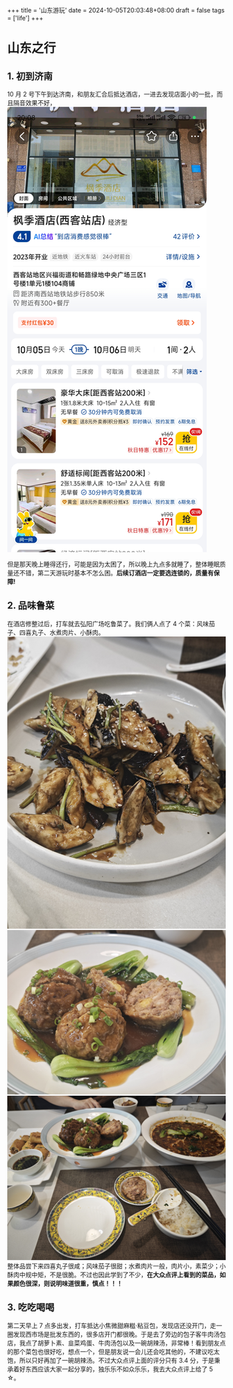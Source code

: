 +++
title = '山东游玩'
date = 2024-10-05T20:03:48+08:00
draft = false
tags = ['life']
+++

# 山东之行

## 1. 初到济南

10 月 2 号下午到达济南，和朋友汇合后抵达酒店，一进去发现店面小的一批，而且隔音效果不好，
![hotel](hotel.jpg '枫季酒店')

但是那天晚上睡得还行，可能是因为太困了，所以晚上九点多就睡了，整体睡眠质量还不错，第二天游玩时基本不怎么困。**后续订酒店一定要选连锁的，质量有保障!**

## 2. 品味鲁菜

在酒店修整过后，打车就去弘阳广场吃鲁菜了。我们俩人点了 4 个菜：风味茄子、四喜丸子、水煮肉片、小酥肉。
![风味茄子](风味茄子.jpg '风味茄子')
![四喜丸子](四喜丸子.jpg '四喜丸子')
![dinner](dinner.jpg '晚餐')
整体品尝下来四喜丸子很咸；风味茄子很甜；水煮肉片一般，肉片小，素菜少；小酥肉中规中矩，不是很脆。不过也因此学到了不少，**在大众点评上看到的菜品，如果颜色很深，则说明味道很重，慎点！！！**

## 3. 吃吃喝喝

第二天早上 7 点多出发，打车抵达小焦微甜麻糍·粘豆包，发现店还没开门，走一圈发现西市场是批发东西的，很多店开门都很晚。于是去了旁边的包子客牛肉汤包店，我点了胡萝卜素、韭菜鸡蛋、牛肉汤包以及一碗胡辣汤，非常棒！看到朋友点的那个菜包也很好吃，想点一个，但是朋友说一会儿还会吃其他的，不建议吃太饱，所以只好再加了一碗胡辣汤。不过大众点评上面的评分只有 3.4 分，于是秉承着好东西应该大家一起分享的，独乐乐不如众乐乐，我去大众点评上给了 5 ☆。

